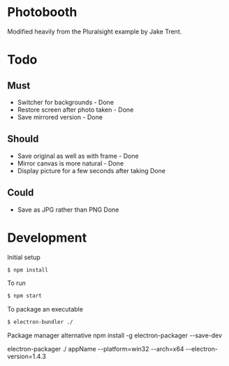 Photobooth
==========

Modified heavily from the Pluralsight example by Jake Trent.

Todo
====

Must
----

* Switcher for backgrounds - Done
* Restore screen after photo taken - Done
* Save mirrored version - Done

Should
------

* Save original as well as with frame - Done
* Mirror canvas is more natural - Done
* Display picture for a few seconds after taking Done



Could
-----

* Save as JPG rather than PNG Done



Development
===========

Initial setup
```sh
$ npm install
```

To run
```sh
$ npm start
```


To package an executable

```sh
$ electron-bundler ./
```

Package manager alternative
npm install -g electron-packager --save-dev

electron-packager ./ appName --platform=win32 --arch=x64 --electron-version=1.4.3